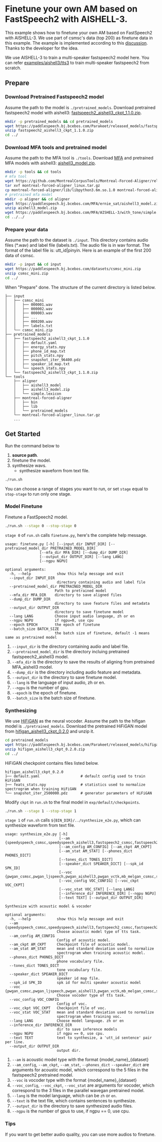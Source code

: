# Finetune your own AM based on FastSpeech2 with AISHELL-3.
This example shows how to finetune your own AM based on FastSpeech2 with AISHELL-3. We use part of csmsc's data (top 200) as finetune data in this example. The example is implemented according to this [discussion](https://github.com/PaddlePaddle/PaddleSpeech/discussions/1842). Thanks to the developer for the idea.

We use AISHELL-3 to train a multi-speaker fastspeech2 model here. You can refer [examples/aishell3/tts3](https://github.com/lym0302/PaddleSpeech/tree/develop/examples/aishell3/tts3) to train multi-speaker fastspeech2 from scratch.

## Prepare
### Download Pretrained Fastspeech2 model
Assume the path to the model is `./pretrained_models`. Download pretrained fastspeech2 model with aishell3: [fastspeech2_aishell3_ckpt_1.1.0.zip](https://paddlespeech.bj.bcebos.com/Parakeet/released_models/fastspeech2/fastspeech2_aishell3_ckpt_1.1.0.zip). 

```bash
mkdir -p pretrained_models && cd pretrained_models
wget https://paddlespeech.bj.bcebos.com/Parakeet/released_models/fastspeech2/fastspeech2_aishell3_ckpt_1.1.0.zip 
unzip fastspeech2_aishell3_ckpt_1.1.0.zip
cd ../
```
### Download MFA tools and pretrained model
Assume the path to the MFA tool is `./tools`. Download [MFA](https://github.com/MontrealCorpusTools/Montreal-Forced-Aligner/releases/download/v1.0.1/montreal-forced-aligner_linux.tar.gz) and pretrained MFA models with aishell3: [aishell3_model.zip](https://paddlespeech.bj.bcebos.com/MFA/ernie_sat/aishell3_model.zip).

```bash
mkdir -p tools && cd tools
# mfa tool
wget https://github.com/MontrealCorpusTools/Montreal-Forced-Aligner/releases/download/v1.0.1/montreal-forced-aligner_linux.tar.gz
tar xvf montreal-forced-aligner_linux.tar.gz
cp montreal-forced-aligner/lib/libpython3.6m.so.1.0 montreal-forced-aligner/lib/libpython3.6m.so
# pretrained mfa model
mkdir -p aligner && cd aligner
wget https://paddlespeech.bj.bcebos.com/MFA/ernie_sat/aishell3_model.zip
unzip aishell3_model.zip
wget https://paddlespeech.bj.bcebos.com/MFA/AISHELL-3/with_tone/simple.lexicon
cd ../../
```

### Prepare your data
Assume the path to the dataset is `./input`. This directory contains audio files (*.wav) and label file (labels.txt). The audio file is in wav format. The format of the label file is: utt_id|pinyin. Here is an example of the first 200 data of csmsc.

```bash
mkdir -p input && cd input
wget https://paddlespeech.bj.bcebos.com/datasets/csmsc_mini.zip
unzip csmsc_mini.zip
cd ../
```

When "Prepare" done. The structure of the current directory is listed below.
```text
├── input
│   ├── csmsc_mini
│   │   ├── 000001.wav
│   │   ├── 000002.wav
│   │   ├── 000003.wav
│   │   ├── ...
│   │   ├── 000200.wav
│   │   ├── labels.txt
│   └── csmsc_mini.zip
├── pretrained_models
│   ├── fastspeech2_aishell3_ckpt_1.1.0
│   │   ├── default.yaml
│   │   ├── energy_stats.npy
│   │   ├── phone_id_map.txt
│   │   ├── pitch_stats.npy
│   │   ├── snapshot_iter_96400.pdz
│   │   ├── speaker_id_map.txt
│   │   └── speech_stats.npy
│   └── fastspeech2_aishell3_ckpt_1.1.0.zip
└── tools
    ├── aligner
    │   ├── aishell3_model
    │   ├── aishell3_model.zip
    │   └── simple.lexicon
    ├── montreal-forced-aligner
    │   ├── bin
    │   ├── lib
    │   └── pretrained_models
    └── montreal-forced-aligner_linux.tar.gz
    ...

```


## Get Started
Run the command below to
1. **source path**.
2. finetune the model.
3. synthesize wavs.
    - synthesize waveform from text file.

```bash
./run.sh
```
You can choose a range of stages you want to run, or set `stage` equal to `stop-stage` to run only one stage.

### Model Finetune

Finetune a FastSpeech2 model. 

```bash
./run.sh --stage 0 --stop-stage 0
```
`stage 0` of `run.sh` calls `finetune.py`, here's the complete help message.

```text
usage: finetune.py [-h] [--input_dir INPUT_DIR] [--pretrained_model_dir PRETRAINED_MODEL_DIR]
                [--mfa_dir MFA_DIR] [--dump_dir DUMP_DIR]
                [--output_dir OUTPUT_DIR] [--lang LANG]
                [--ngpu NGPU]

optional arguments:
  -h, --help            show this help message and exit
  --input_dir INPUT_DIR       
                        directory containing audio and label file
  --pretrained_model_dir PRETRAINED_MODEL_DIR
                       Path to pretrained model
  --mfa_dir MFA_DIR    directory to save aligned files
  --dump_dir DUMP_DIR
                       directory to save feature files and metadata
  --output_dir OUTPUT_DIR      
                       directory to save finetune model 
  --lang LANG          Choose input audio language, zh or en
  --ngpu NGPU          if ngpu=0, use cpu
  --epoch EPOCH        the epoch of finetune
  --batch_size BATCH_SIZE        
                       the batch size of finetune, default -1 means same as pretrained model

```
1. `--input_dir` is the directory containing audio and label file. 
2. `--pretrained_model_dir` is the directory incluing pretrained fastspeech2_aishell3 model.
3. `--mfa_dir` is the directory to save the results of aligning from pretrained MFA_aishell3 model.
4. `--dump_dir` is the directory including audio feature and metadata.
5. `--output_dir` is the directory to save finetune model.
6. `--lang` is the language of input audio, zh or en.
7. `--ngpu` is the number of gpu.
8. `--epoch` is the epoch of finetune.
9. `--batch_size` is the batch size of finetune.

### Synthesizing
We use [HiFiGAN](https://github.com/PaddlePaddle/PaddleSpeech/tree/develop/examples/aishell3/voc5) as the neural vocoder.
Assume the path to the hifigan model is `./pretrained_models`. Download the pretrained HiFiGAN model from [hifigan_aishell3_ckpt_0.2.0](https://paddlespeech.bj.bcebos.com/Parakeet/released_models/hifigan/hifigan_aishell3_ckpt_0.2.0.zip) and unzip it.

```bash
cd pretrained_models
wget https://paddlespeech.bj.bcebos.com/Parakeet/released_models/hifigan/hifigan_aishell3_ckpt_0.2.0.zip
unzip hifigan_aishell3_ckpt_0.2.0.zip
cd ../
```

HiFiGAN checkpoint contains files listed below.
```text
hifigan_aishell3_ckpt_0.2.0
├── default.yaml                   # default config used to train HiFiGAN
├── feats_stats.npy                # statistics used to normalize spectrogram when training HiFiGAN
└── snapshot_iter_2500000.pdz      # generator parameters of HiFiGAN
```
Modify `ckpt` in `run.sh` to the final model in `exp/default/checkpoints`.
```bash
./run.sh --stage 1 --stop-stage 1
```
`stage 1` of `run.sh` calls `${BIN_DIR}/../synthesize_e2e.py`, which can synthesize waveform from text file.

```text
usage: synthesize_e2e.py [-h]
                         [--am {speedyspeech_csmsc,speedyspeech_aishell3,fastspeech2_csmsc,fastspeech2_ljspeech,fastspeech2_aishell3,fastspeech2_vctk,tacotron2_csmsc,tacotron2_ljspeech}]
                         [--am_config AM_CONFIG] [--am_ckpt AM_CKPT]
                         [--am_stat AM_STAT] [--phones_dict PHONES_DICT]
                         [--tones_dict TONES_DICT]
                         [--speaker_dict SPEAKER_DICT] [--spk_id SPK_ID]
                         [--voc {pwgan_csmsc,pwgan_ljspeech,pwgan_aishell3,pwgan_vctk,mb_melgan_csmsc,style_melgan_csmsc,hifigan_csmsc,hifigan_ljspeech,hifigan_aishell3,hifigan_vctk,wavernn_csmsc}]
                         [--voc_config VOC_CONFIG] [--voc_ckpt VOC_CKPT]
                         [--voc_stat VOC_STAT] [--lang LANG]
                         [--inference_dir INFERENCE_DIR] [--ngpu NGPU]
                         [--text TEXT] [--output_dir OUTPUT_DIR]

Synthesize with acoustic model & vocoder

optional arguments:
  -h, --help            show this help message and exit
  --am {speedyspeech_csmsc,speedyspeech_aishell3,fastspeech2_csmsc,fastspeech2_ljspeech,fastspeech2_aishell3,fastspeech2_vctk,tacotron2_csmsc,tacotron2_ljspeech}
                        Choose acoustic model type of tts task.
  --am_config AM_CONFIG
                        Config of acoustic model.
  --am_ckpt AM_CKPT     Checkpoint file of acoustic model.
  --am_stat AM_STAT     mean and standard deviation used to normalize
                        spectrogram when training acoustic model.
  --phones_dict PHONES_DICT
                        phone vocabulary file.
  --tones_dict TONES_DICT
                        tone vocabulary file.
  --speaker_dict SPEAKER_DICT
                        speaker id map file.
  --spk_id SPK_ID       spk id for multi speaker acoustic model
  --voc {pwgan_csmsc,pwgan_ljspeech,pwgan_aishell3,pwgan_vctk,mb_melgan_csmsc,style_melgan_csmsc,hifigan_csmsc,hifigan_ljspeech,hifigan_aishell3,hifigan_vctk,wavernn_csmsc}
                        Choose vocoder type of tts task.
  --voc_config VOC_CONFIG
                        Config of voc.
  --voc_ckpt VOC_CKPT   Checkpoint file of voc.
  --voc_stat VOC_STAT   mean and standard deviation used to normalize
                        spectrogram when training voc.
  --lang LANG           Choose model language. zh or en
  --inference_dir INFERENCE_DIR
                        dir to save inference models
  --ngpu NGPU           if ngpu == 0, use cpu.
  --text TEXT           text to synthesize, a 'utt_id sentence' pair per line.
  --output_dir OUTPUT_DIR
                        output dir.
```
1. `--am` is acoustic model type with the format {model_name}_{dataset}
2. `--am_config`, `--am_ckpt`, `--am_stat`, `--phones_dict` `--speaker_dict` are arguments for acoustic model, which correspond to the 5 files in the fastspeech2 pretrained model.
3. `--voc` is vocoder type with the format {model_name}_{dataset}
4. `--voc_config`, `--voc_ckpt`, `--voc_stat` are arguments for vocoder, which correspond to the 3 files in the parallel wavegan pretrained model.
5. `--lang` is the model language, which can be `zh` or `en`.
6. `--text` is the text file, which contains sentences to synthesize.
7.  `--output_dir` is the directory to save synthesized audio files.
8. `--ngpu` is the number of gpus to use, if ngpu == 0, use cpu.

### Tips
If you want to get better audio quality, you can use more audios to finetune.